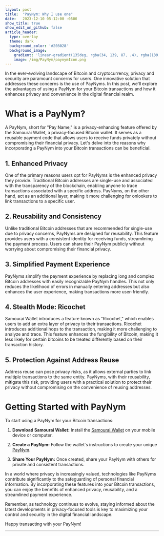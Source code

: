 ```yaml
---
layout: post
title:  "PayNym: Why I use one"
date:   2023-12-10 05:12:00 -0500
show_title: true
show_edit_on_github: false
article_header:
  type: overlay
  theme: dark
  background_color: '#203028'
  background_image:
    gradient: 'linear-gradient(135deg, rgba(34, 139, 87, .4), rgba(139, 34, 139, .4))'
    image: /img/PayNym/paynymIcon.png
---
```


In the ever-evolving landscape of Bitcoin and cryptocurrency, privacy and security are paramount concerns for users. One innovative solution that addresses these concerns is the use of PayNyms. In this post, we'll explore the advantages of using a PayNym for your Bitcoin transactions and how it enhances privacy and convenience in the digital financial realm.

# What is a PayNym?

A PayNym, short for "Pay Name," is a privacy-enhancing feature offered by the Samourai Wallet, a privacy-focused Bitcoin wallet. It serves as a reusable payment code that allows users to receive funds privately without compromising their financial privacy. Let's delve into the reasons why incorporating a PayNym into your Bitcoin transactions can be beneficial.

## **1. Enhanced Privacy**

One of the primary reasons users opt for PayNyms is the enhanced privacy they provide. Traditional Bitcoin addresses are single-use and associated with the transparency of the blockchain, enabling anyone to trace transactions associated with a specific address. PayNyms, on the other hand, act as an additional layer, making it more challenging for onlookers to link transactions to a specific user.

## **2. Reusability and Consistency**

Unlike traditional Bitcoin addresses that are recommended for single-use due to privacy concerns, PayNyms are designed for reusability. This feature provides users with a consistent identity for receiving funds, streamlining the payment process. Users can share their PayNym publicly without worrying about compromising their financial privacy.

## **3. Simplified Payment Experience**

PayNyms simplify the payment experience by replacing long and complex Bitcoin addresses with easily recognizable PayNym handles. This not only reduces the likelihood of errors in manually entering addresses but also enhances the user experience, making transactions more user-friendly.

## **4. Stealth Mode: Ricochet**

Samourai Wallet introduces a feature known as "Ricochet," which enables users to add an extra layer of privacy to their transactions. Ricochet introduces additional hops to the transaction, making it more challenging to analyze and trace. This feature enhances the fungibility of Bitcoin, making it less likely for certain bitcoins to be treated differently based on their transaction history.

## **5. Protection Against Address Reuse**

Address reuse can pose privacy risks, as it allows external parties to link multiple transactions to the same entity. PayNyms, with their reusability, mitigate this risk, providing users with a practical solution to protect their privacy without compromising on the convenience of reusing addresses.

# **Getting Started with PayNym**

To start using a PayNym for your Bitcoin transactions:

1. **Download Samourai Wallet:**
   Install the [Samourai Wallet](https://samouraiwallet.com/download) on your mobile device or computer.

2. **Create a PayNym:**
   Follow the wallet's instructions to create your unique [PayNym](https://paynym.is/claim).
   
3. **Share Your PayNym:**
   Once created, share your PayNym with others for private and consistent transactions.

In a world where privacy is increasingly valued, technologies like PayNyms contribute significantly to the safeguarding of personal financial information. By incorporating these features into your Bitcoin transactions, you can enjoy the benefits of enhanced privacy, reusability, and a streamlined payment experience.

Remember, as technology continues to evolve, staying informed about the latest developments in privacy-focused tools is key to maximizing your control and security in the digital financial landscape.

Happy transacting with your PayNym!

---